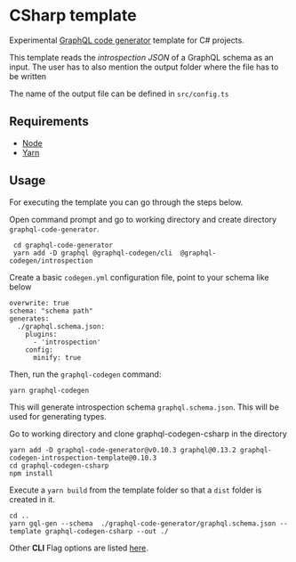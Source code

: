 
# CSharp template

Experimental [GraphQL code generator](https://github.com/dotansimha/graphql-code-generator) template for C# projects. 

This template reads the *introspection JSON* of a GraphQL schema as an input. The user has to also mention the output folder where the file has to be written

The name of the output file can be defined in `src/config.ts`

## Requirements

 - [Node](https://nodejs.org/en/download/)
 - [Yarn](https://classic.yarnpkg.com/en/docs/install/#windows-stable)
 
## Usage

For executing the template you can go through the steps below.

Open command prompt and go to working directory and create directory `graphql-code-generator`.

```
 cd graphql-code-generator
 yarn add -D graphql @graphql-codegen/cli  @graphql-codegen/introspection
```

Create a basic `codegen.yml` configuration file, point to your schema like below

```
overwrite: true
schema: "schema path"
generates:
  ./graphql.schema.json:
    plugins:
      - 'introspection'
    config:
      minify: true
```
Then, run the `graphql-codegen` command:

```
yarn graphql-codegen
```
This will generate introspection schema `graphql.schema.json`. This will be used for generating types.

Go to working directory and clone graphql-codegen-csharp in the directory

```
yarn add -D graphql-code-generator@v0.10.3 graphql@0.13.2 graphql-codegen-introspection-template@0.10.3
cd graphql-codegen-csharp
npm install
```
Execute a `yarn build` from the template folder so that a `dist` folder is created in it.

```
cd ..
yarn gql-gen --schema  ./graphql-code-generator/graphql.schema.json --template graphql-codegen-csharp --out ./
 ```

Other **CLI** Flag options are listed [here](https://github.com/dotansimha/graphql-code-generator#cli-options).
